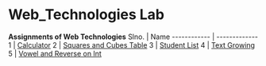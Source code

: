# Web_Technologies Lab
**Assignments of Web Technologies**
Slno. | Name
------------ | -------------
1 | [Calculator](https://subbireddy143.github.io/Web_Technologies/Calculator/Calculator.html)
2 | [Squares and Cubes Table](https://subbireddy143.github.io/Web_Technologies/Squares%20and%20cubes%20Table/sqcutable.html)
3 | [Student List](https://subbireddy143.github.io/Web_Technologies/Student%20List/studentlist.xml)
4 | [Text Growing](https://subbireddy143.github.io/Web_Technologies/TextGrowing/TextGrowing.html)
5 | [Vowel and Reverse on Int](https://subbireddy143.github.io/Web_Technologies/VowelAndReverseonInt/VowelAndReverse.html)
